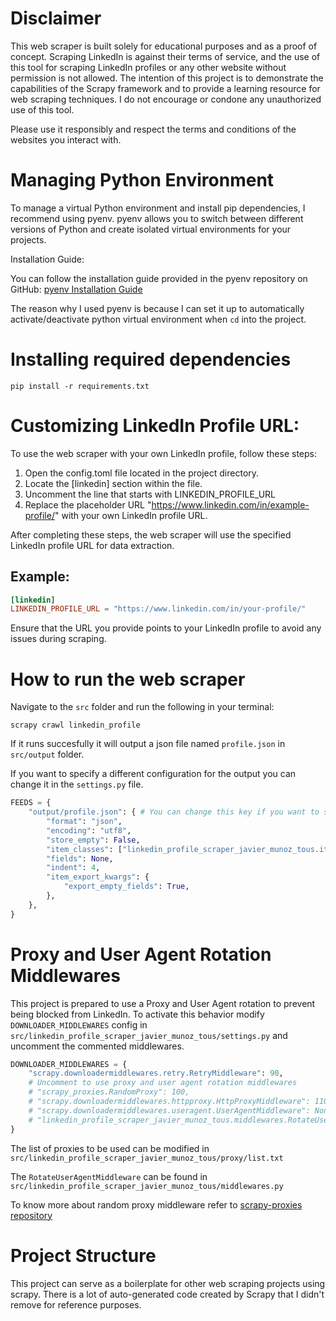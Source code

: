 # Disclaimer

This web scraper is built solely for educational purposes and as a proof of concept. Scraping LinkedIn is against their terms of service, and the use of this tool for scraping LinkedIn profiles or any other website without permission is not allowed. The intention of this project is to demonstrate the capabilities of the Scrapy framework and to provide a learning resource for web scraping techniques. I do not encourage or condone any unauthorized use of this tool.

Please use it responsibly and respect the terms and conditions of the websites you interact with.

# Managing Python Environment

To manage a virtual Python environment and install pip dependencies, I recommend using pyenv. pyenv allows you to switch between different versions of Python and create isolated virtual environments for your projects.

Installation Guide:

You can follow the installation guide provided in the pyenv repository on GitHub: [pyenv Installation Guide](https://github.com/pyenv/pyenv?tab=readme-ov-file#installation)

The reason why I used pyenv is because I can set it up to automatically activate/deactivate python virtual environment when `cd` into the project.

# Installing required dependencies

`pip install -r requirements.txt`

# Customizing LinkedIn Profile URL:

To use the web scraper with your own LinkedIn profile, follow these steps:

1. Open the config.toml file located in the project directory.
2. Locate the [linkedin] section within the file.
3. Uncomment the line that starts with LINKEDIN_PROFILE_URL
4. Replace the placeholder URL "https://www.linkedin.com/in/example-profile/" with your own LinkedIn profile URL.

After completing these steps, the web scraper will use the specified LinkedIn profile URL for data extraction.

## Example:

```toml
[linkedin]
LINKEDIN_PROFILE_URL = "https://www.linkedin.com/in/your-profile/"
```

Ensure that the URL you provide points to your LinkedIn profile to avoid any issues during scraping.

# How to run the web scraper

Navigate to the `src` folder and run the following in your terminal:

```shell
scrapy crawl linkedin_profile
```

If it runs succesfully it will output a json file named `profile.json` in `src/output` folder.

If you want to specify a different configuration for the output you can change it in the `settings.py` file.

```python
FEEDS = {
    "output/profile.json": { # You can change this key if you want to specify a different output directory
        "format": "json",
        "encoding": "utf8",
        "store_empty": False,
        "item_classes": ["linkedin_profile_scraper_javier_munoz_tous.items.Profile"],
        "fields": None,
        "indent": 4,
        "item_export_kwargs": {
            "export_empty_fields": True,
        },
    },
}
```

# Proxy and User Agent Rotation Middlewares

This project is prepared to use a Proxy and User Agent rotation to prevent being blocked from LinkedIn. To activate this behavior modify `DOWNLOADER_MIDDLEWARES` config in `src/linkedin_profile_scraper_javier_munoz_tous/settings.py` and uncomment the commented middlewares.

```python
DOWNLOADER_MIDDLEWARES = {
    "scrapy.downloadermiddlewares.retry.RetryMiddleware": 90,
    # Uncomment to use proxy and user agent rotation middlewares
    # "scrapy_proxies.RandomProxy": 100,
    # "scrapy.downloadermiddlewares.httpproxy.HttpProxyMiddleware": 110,
    # "scrapy.downloadermiddlewares.useragent.UserAgentMiddleware": None,
    # "linkedin_profile_scraper_javier_munoz_tous.middlewares.RotateUserAgentMiddleware": 400,
}
```

The list of proxies to be used can be modified in `src/linkedin_profile_scraper_javier_munoz_tous/proxy/list.txt`

The `RotateUserAgentMiddleware` can be found in `src/linkedin_profile_scraper_javier_munoz_tous/middlewares.py`

To know more about random proxy middleware refer to [scrapy-proxies
repository](https://github.com/aivarsk/scrapy-proxies)

# Project Structure

This project can serve as a boilerplate for other web scraping projects using scrapy. There is a lot of auto-generated code created by Scrapy that I didn't remove for reference purposes.
